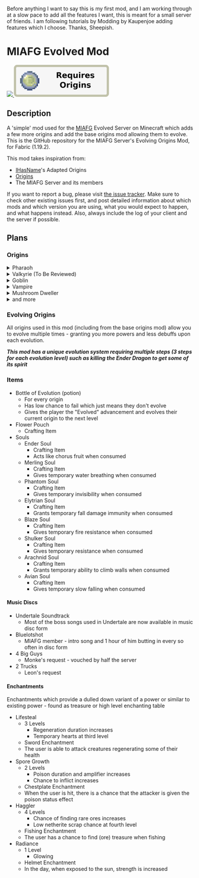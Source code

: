 Before anything I want to say this is my first mod, and I am working through at a slow pace to add all the features I want, this is meant for a small server of friends. I am following tutorials by Modding by Kaupenjoe adding features which I choose. Thanks, Sheepish.

# MIAFG Evolved Mod

<p>
<strong>
   <a href="https://www.curseforge.com/minecraft/mc-mods/fabric-api">
   <img src="https://camo.githubusercontent.com/1eaa170f8b386b7a92cdc9c8eb6243c667c188bd25bba8925400018f92d650b7/68747470733a2f2f692e696d6775722e636f6d2f625475733477482e706e67" width=256 length=512>
   </a>
   <a href="https://www.curseforge.com/minecraft/mc-mods/origins">
   <img src="https://raw.githubusercontent.com/UltrusBot/Images/b3e2626a5e5f1f7dfadcfaabeb4bb87c348f9c68/requires_origins.png" width=256 length=512>
   </a>
</strong>
</p>

## Description

A 'simple' mod used for the [MIAFG](http://miafg.com) Evolved Server on Minecraft which adds a few more origins and add the base origins mod allowing them to evolve.
This is the GitHub repository for the MIAFG Server's Evolving Origins Mod, for Fabric (1.19.2).

This mod takes inspiration from:
- [IHasName](https://www.youtube.com/@IHasName)'s Adapted Origins
- [Origins](https://www.curseforge.com/minecraft/mc-mods/origins)
- The MIAFG Server and its members

If you want to report a bug, please visit [the issue tracker](https://github.com/LarryPlayz/Origins-Evolved-MIAFG/issues). Make sure to check other existing issues first, and post detailed information about which mods and which version you are using, what you would expect to happen, and what happens instead. Also, always include the log of your client and the server if possible.

## Plans

### Origins

<details>
<summary>Pharaoh</summary>

>"The spirit of a pharaoh lives on as the undead shadow."

+ All zombies become passive
+ Every so often you will need to eat rotten flesh
+ If your flesh bar reaches zero you will start to die until you eat some rotten flesh or hit any mob
+ Villagers will not offer trades to you
+ You will gain buffs in warm biomes (e.g. Desert) and debuffs in cold biomes (e.g. Snowy Plains)
+ You can only eat meat (except for bottled items)
+ You have 5 extra inventory spaces which do not drop on death
+ You can toggle shadow mode (which lasts for 30 seconds)

   - In *Shadow Mode*: You see in a darker tone, you are much faster, you are able to phase into and out of blocks, you are able to become the shadow of a player/mob (mount/ride any mob you right-click). This mode lasts for 30 seconds unless interrupted; it can be cancelled at any time and recharged when the sun is above you (not blocked by any full blocks).
   - You will have an increased hunger drain while in this mode and you **will not** be kicked out of the toggle if you start taking hunger damage therefore it is important you keep an eye on it. It *will* kick you out of the mode if you take damage from a player.
<!--near complete-->
</details>

<details>
<summary>Valkyrie (To Be Reviewed)</summary>

>"A trained fighter with a knack for a sword ready to assist and guide others into the afterlife safely"
<!--review charlie's origin when at home-->
</details>

<details>
<summary>Goblin</summary> 

>"The original deal-makers, hagglers and thieves"

+ You have better trade prices with villagers
+ You have an invisibility toggle
+ You are slightly faster than a human

<!--inchling-esque TBC-->
</details>

<details>
<summary>Vampire</summary>
<!--possibly - requires feedback from server members-->
</details>

<details>
<summary>Mushroom Dweller</summary>
</details>

<details>
<summary>and more</summary>
(probably) if people request origins I will speak with Leon to discuss if we can add it
</details>

### Evolving Origins

All origins used in this mod (including from the base origins mod) allow you to evolve multiple times - granting you more powers and less debuffs upon each evolution.

***This mod has a unique evolution system requiring multiple steps (3 steps for each evolution level) such as killing the Ender Dragon to get some of its spirit***

### Items

- Bottle of Evolution (potion)
   - For every origin
   - Has low chance to fail which just means they don't evolve
   - Gives the player the "Evolved" advancement and evolves their current origin to the next level
- Flower Pouch
   - Crafting Item
- Souls
   - Ender Soul
      - Crafting Item
      - Acts like chorus fruit when consumed
   - Merling Soul
      - Crafting Item
      - Gives temporary water breathing when consumed
   - Phantom Soul
      - Crafting Item
      - Gives temporary invisibility when consumed
   - Elytrian Soul
      - Crafting Item
      - Grants temporary fall damage immunity when consumed
   - Blaze Soul
      - Crafting Item
      - Gives temporary fire resistance when consumed
   - Shulker Soul
      - Crafting Item
      - Gives temporary resistance when consumed
   - Arachnid Soul
      - Crafting Item
      - Grants temporary ability to climb walls when consumed
   - Avian Soul
      - Crafting Item
      - Gives temporary slow falling when consumed

#### Music Discs

- Undertale Soundtrack
  - Most of the boss songs used in Undertale are now available in music disc form
- Bluelotshot
  - MIAFG member - intro song and 1 hour of him butting in every so often in disc form
- 4 Big Guys
  - Monke's request - vouched by half the server
- 2 Trucks
  - Leon's request

#### Enchantments

Enchantments which provide a dulled down variant of a power or similar to existing power - found as treasure or high level enchanting table

+ Lifesteal
   - 3 Levels
      - Regeneration duration increases
      - Temporary hearts at third level
   - Sword Enchantment
   - The user is able to attack creatures regenerating some of their health
+ Spore Growth
   - 2 Levels
      - Poison duration and amplifier increases
      - Chance to inflict increases
   - Chestplate Enchantment
   - When the user is hit, there is a chance that the attacker is given the poison status effect
+ Haggler
   - 4 Levels
      - Chance of finding rare ores increases
      - Low netherite scrap chance at fourth level
   - Fishing Enchantment
   - The user has a chance to find (ore) treasure when fishing 
+ Radiance
   - 1 Level
      - Glowing
   - Helmet Enchantment
   - In the day, when exposed to the sun, strength is increased

